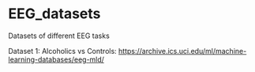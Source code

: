 # EEG_datasets
Datasets of different EEG tasks

Dataset 1: Alcoholics vs Controls: https://archive.ics.uci.edu/ml/machine-learning-databases/eeg-mld/

